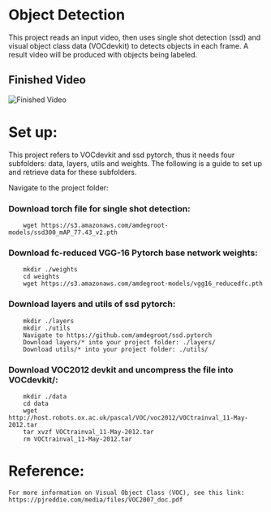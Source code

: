 # Object Detection

This project reads an input video, then uses single shot detection (ssd)
and visual object class data (VOCdevkit) to detects objects in each frame.
A result video will be produced with objects being labeled.

## Finished Video

![Finished Video](https://github.com/dtnnguyen/ObjectDetection/blob/master/ObjectDetection.gif)

# Set up:

This project refers to VOCdevkit and ssd pytorch, thus it needs four subfolders:
data, layers, utils and weights. The following is a guide to set up and
retrieve data for these subfolders.

Navigate to the project folder:

### Download torch file for single shot detection:
	
```
	wget https://s3.amazonaws.com/amdegroot-models/ssd300_mAP_77.43_v2.pth
```

### Download fc-reduced VGG-16 Pytorch base network weights:
	
```
	mkdir ./weights
	cd weights
	wget https://s3.amazonaws.com/amdegroot-models/vgg16_reducedfc.pth
```

### Download layers and utils of ssd pytorch:

```	
	mkdir ./layers
	mkdir ./utils
	Navigate to https://github.com/amdegroot/ssd.pytorch
	Download layers/* into your project folder: ./layers/
	Download utils/* into your project folder: ./utils/
```

### Download VOC2012 devkit and uncompress the file into VOCdevkit/:
 
```
	mkdir ./data
	cd data
	wget http://host.robots.ox.ac.uk/pascal/VOC/voc2012/VOCtrainval_11-May-2012.tar
	tar xvzf VOCtrainval_11-May-2012.tar
	rm VOCtrainval_11-May-2012.tar
```

# Reference: 
	
	For more information on Visual Object Class (VOC), see this link:
	https://pjreddie.com/media/files/VOC2007_doc.pdf 


